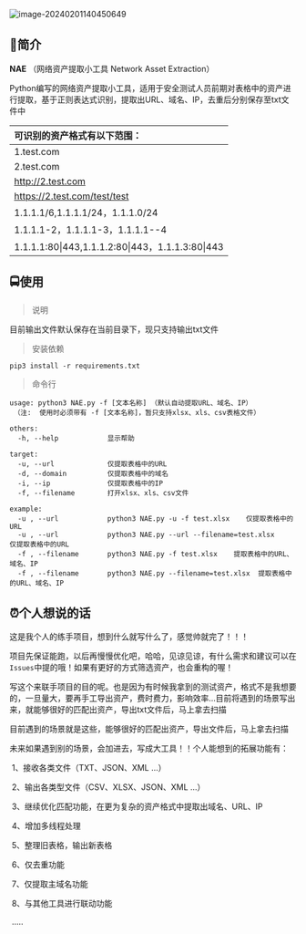 ![image-20240201140450649](C:\Users\刺客\AppData\Roaming\Typora\typora-user-images\image-20240201140450649.png)

## 📖简介

**NAE** （网络资产提取小工具   Network Asset Extraction）

Python编写的网络资产提取小工具，适用于安全测试人员前期对表格中的资产进行提取，基于正则表达式识别，提取出URL、域名、IP，去重后分别保存至txt文件中

| 可识别的资产格式有以下范围：                     |
| :----------------------------------------------- |
| 1.test.com                                       |
| 2.test.com                                       |
| http://2.test.com                                |
| https://2.test.com/test/test                     |
| 1.1.1.1/6,1.1.1.1/24，1.1.1.0/24                 |
| 1.1.1.1-2，1.1.1.1-3，1.1.1.1--4                 |
| 1.1.1.1:80\|443,1.1.1.2:80\|443，1.1.1.3:80\|443 |

## 🚍使用

> 说明

目前输出文件默认保存在当前目录下，现只支持输出txt文件

> 安装依赖

```
pip3 install -r requirements.txt
```

> 命令行

```
usage: python3 NAE.py -f [文本名称] （默认自动提取URL、域名、IP）
 （注:  使用时必须带有 -f [文本名称]，暂只支持xlsx、xls、csv表格文件）

others:
  -h, --help            显示帮助

target:
  -u, --url             仅提取表格中的URL
  -d, --domain          仅提取表格中的域名
  -i, --ip              仅提取表格中的IP
  -f, --filename        打开xlsx、xls、csv文件

example:
  -u , --url            python3 NAE.py -u -f test.xlsx    仅提取表格中的URL
  -u , --url            python3 NAE.py --url --filename=test.xlsx    仅提取表格中的URL
  -f , --filename       python3 NAE.py -f test.xlsx    提取表格中的URL、域名、IP
  -f , --filename       python3 NAE.py --filename=test.xlsx  提取表格中的URL、域名、IP
```

## ⏰个人想说的话

这是我个人的练手项目，想到什么就写什么了，感觉帅就完了！！！

项目先保证能跑，以后再慢慢优化吧，哈哈，见谅见谅，有什么需求和建议可以在`Issues`中提的哦！如果有更好的方式筛选资产，也会重构的喔！

写这个来联手项目的目的呢。也是因为有时候我拿到的测试资产，格式不是我想要的，一旦量大，要再手工导出资产，费时费力，影响效率...目前将遇到的场景写出来，就能够很好的匹配出资产，导出txt文件后，马上拿去扫描

目前遇到的场景就是这些，能够很好的匹配出资产，导出文件后，马上拿去扫描

未来如果遇到别的场景，会加进去，写成大工具！！个人能想到的拓展功能有：

​	1、接收各类文件（TXT、JSON、XML ...）

​	2、输出各类型文件（CSV、XLSX、JSON、XML ...）

​	3、继续优化匹配功能，在更为复杂的资产格式中提取出域名、URL、IP

​	4、增加多线程处理

​	5、整理旧表格，输出新表格

​	6、仅去重功能

​	7、仅提取主域名功能

​	8、与其他工具进行联动功能

​	.....